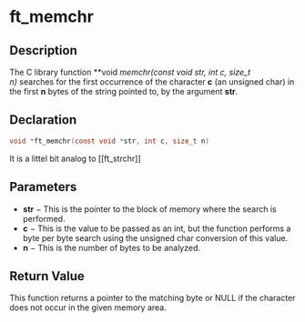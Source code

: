# ft_memchr

## Description
The C library function **void *memchr(const void *str, int c, size_t n)** searches for the first occurrence of the character **c** (an unsigned char) in the first **n** bytes of the string pointed to, by the argument **str**.

## Declaration
```c
void *ft_memchr(const void *str, int c, size_t n)
```

It is a littel bit analog to [[ft_strchr]]

## Parameters

-   **str** − This is the pointer to the block of memory where the search is performed.
-   **c** − This is the value to be passed as an int, but the function performs a byte per byte search using the unsigned char conversion of this value.
-   **n** − This is the number of bytes to be analyzed.

## Return Value

This function returns a pointer to the matching byte or NULL if the character does not occur in the given memory area.